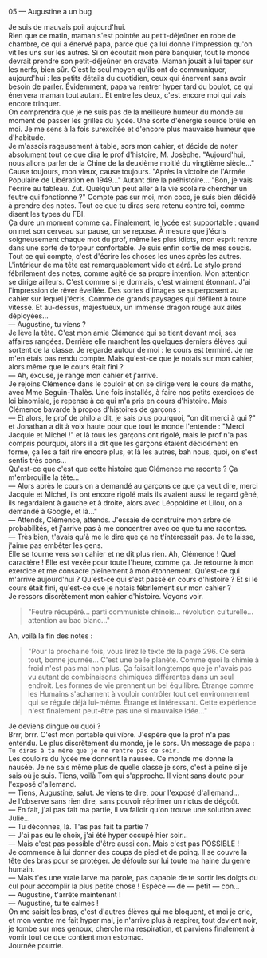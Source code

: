 05 — Augustine a un bug

Je suis de mauvais poil aujourd'hui.  
Rien que ce matin, maman s'est pointée au petit-déjeûner en robe de chambre, ce qui a énervé papa, parce que ça lui donne l'impression qu'on vit les uns sur les autres.
Si on écoutait mon père banquier, tout le monde devrait prendre son petit-déjeûner en cravate.
Maman jouait à lui taper sur les nerfs, bien sûr.
C'est le seul moyen qu'ils ont de communiquer, aujourd'hui : les petits détails du quotidien, ceux qui énervent sans avoir besoin de parler.
Évidemment, papa va rentrer hyper tard du boulot, ce qui énervera maman tout autant.
Et entre les deux, c'est encore moi qui vais encore trinquer.  
On comprendra que je ne suis pas de la meilleure humeur du monde au moment de passer les grilles du lycée.
Une sorte d'énergie sourde brûle en moi.
Je me sens à la fois surexcitée et d'encore plus mauvaise humeur que d'habitude.  
Je m'assois rageusement à table, sors mon cahier, et décide de noter absolument tout ce que dira le prof d'histoire, M. Josèphe.
"Aujourd'hui, nous allons parler de la Chine de la deuxième moitié du vingtième siècle..."
Cause toujours, mon vieux, cause toujours.
"Après la victoire de l'Armée Populaire de Libération en 1949..."
Autant dire la préhistoire...
"Bon, je vais l'écrire au tableau. Zut. Quelqu'un peut aller à la vie scolaire chercher un feutre qui fonctionne ?"
Compte pas sur moi, mon coco, je suis bien décidé à prendre des notes.
Tout ce que tu diras sera retenu contre toi, comme disent les types du FBI.  
Ça dure un moment comme ça.
Finalement, le lycée est supportable : quand on met son cerveau sur pause, on se repose.
À mesure que j'écris soigneusement chaque mot du prof, même les plus idiots, mon esprit rentre dans une sorte de torpeur confortable.
Je suis enfin sortie de mes soucis.
Tout ce qui compte, c'est d'écrire les choses les unes après les autres.
L'intérieur de ma tête est remarquablement vide et aéré.
Le stylo prend fébrilement des notes, comme agité de sa propre intention.
Mon attention se dirige ailleurs.
C'est comme si je dormais, c'est vraiment étonnant.
J'ai l'impression de rêver éveillée.
Des sortes d'images se superposent au cahier sur lequel j'écris.
Comme de grands paysages qui défilent à toute vitesse.
Et au-dessus, majestueux, un immense dragon rouge aux ailes déployées...  
— Augustine, tu viens ?  
Je lève la tête.
C'est mon amie Clémence qui se tient devant moi, ses affaires rangées.
Derrière elle marchent les quelques derniers élèves qui sortent de la classe.
Je regarde autour de moi : le cours est terminé.
Je ne m'en étais pas rendu compte.
Mais qu'est-ce que je notais sur mon cahier, alors même que le cours était fini ?  
— Ah, excuse, je range mon cahier et j'arrive.  
Je rejoins Clémence dans le couloir et on se dirige vers le cours de maths, avec Mme Seguin-Thalès.
Une fois installés, à faire nos petits exercices de loi binomiale, je repense à ce qui m'a pris en cours d'histoire.
Mais Clémence bavarde à propos d'histoires de garçons :  
— Et alors, le prof de philo a dit, je sais plus pourquoi, "on dit merci à qui ?"
et Jonathan a dit à voix haute pour que tout le monde l'entende : "Merci Jacquie et Michel !"
et là tous les garçons ont rigolé, mais le prof n'a pas compris pourquoi, alors il a dit que les garçons étaient décidément en forme,
ça les a fait rire encore plus, et là les autres, bah nous, quoi, on s'est sentis très cons...  
Qu'est-ce que c'est que cette histoire que Clémence me raconte ?
Ça m'embrouille la tête...  
— Alors après le cours on a demandé au garçons ce que ça veut dire, merci Jacquie et Michel, ils ont encore rigolé mais ils avaient aussi le regard gêné, ils regardaient à gauche et à droite, alors avec Léopoldine et Lilou, on a demandé à Google, et là..."  
— Attends, Clémence, attends.
J'essaie de construire mon arbre de probabilités, et j'arrive pas à me concentrer avec ce que tu me racontes.  
— Très bien, t'avais qu'à me le dire que ça ne t'intéressait pas.
Je te laisse, j'aime pas embêter les gens.   
Elle se tourne vers son cahier et ne dit plus rien.
Ah, Clémence ! Quel caractère !
Elle est vexée pour toute l'heure, comme ça.
Je retourne à mon exercice et me consacre pleinement à mon étonnement.
Qu'est-ce qui m'arrive aujourd'hui ?
Qu'est-ce qui s'est passé en cours d'histoire ?
Et si le cours était fini, qu'est-ce que je notais fébrilement sur mon cahier ?  
Je ressors discrètement mon cahier d'histoire. Voyons voir.

> "Feutre récupéré... parti communiste chinois... révolution culturelle... attention au bac blanc..."

Ah, voilà la fin des notes :

>"Pour la prochaine fois, vous lirez le texte de la page 296.
Ce sera tout, bonne journée...
C'est une belle planète.
Comme quoi la chimie à froid n'est pas mal non plus.
Ça faisait longtemps que je n'avais pas vu autant de combinaisons chimiques différentes dans un seul endroit.
Les formes de vie prennent un bel équilibre.
Étrange comme les Humains s'acharnent à vouloir contrôler tout cet environnement qui se régule déjà lui-même.
Étrange et intéressant.
Cette expérience n'est finalement peut-être pas une si mauvaise idée..."  

Je deviens dingue ou quoi ?  
Brrr, brrr. C'est mon portable qui vibre.
J'espère que la prof n'a pas entendu.
Le plus discrètement du monde, je le sors.
Un message de papa : `Tu diras à ta mère que je ne rentre pas ce soir.`  
Les couloirs du lycée me donnent la nausée. Ce monde me donne la nausée.
Je ne sais même plus de quelle classe je sors, c'est à peine si je sais où je suis.
Tiens, voilà Tom qui s'approche.
Il vient sans doute pour l'exposé d'allemand.  
— Tiens, Augustine, salut. Je viens te dire, pour l'exposé d'allemand...  
Je l'observe sans rien dire, sans pouvoir réprimer un rictus de dégoût.  
— En fait, j'ai pas fait ma partie, il va falloir qu'on trouve une solution avec Julie...  
— Tu déconnes, là. T'as pas fait ta partie ?  
— J'ai pas eu le choix, j'ai été hyper occupé hier soir...  
— Mais c'est pas possible d'être aussi con. Mais c'est pas POSSIBLE !  
Je commence à lui donner des coups de pied et de poing.
Il se couvre la tête des bras pour se protéger.
Je défoule sur lui toute ma haine du genre humain.  
— Mais t'es une vraie larve ma parole, pas capable de te sortir les doigts du cul pour accomplir la plus petite chose ! Espèce — de — petit — con...  
— Augustine, t'arrête maintenant !  
— Augustine, tu te calmes !  
On me saisit les bras, c'est d'autres élèves qui me bloquent, et moi je crie, et mon ventre me fait hyper mal, je n'arrive plus à respirer, tout devient noir, je tombe sur mes genoux, cherche ma respiration, et parviens finalement à vomir tout ce que contient mon estomac.  
Journée pourrie.
